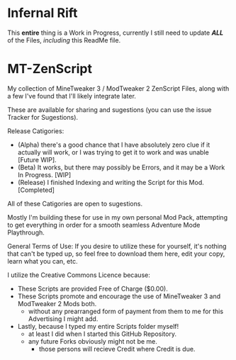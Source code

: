 # Infernal Rift
This **entire** thing is a Work in Progress, currently I still need to update **_ALL_** of the Files, _including_ this ReadMe file.

# MT-ZenScript
My collection of MineTweaker 3 / ModTweaker 2 ZenScript Files, along with a few I've found that I'll likely integrate later.

These are available for sharing and sugestions (you can use the issue Tracker for Sugestions).

Release Catigories:
* (Alpha) there's a good chance that I have absolutely zero clue if it actually will work, or I was trying to get it to work and was unable [Future WIP].
* (Beta) It works, but there may possibly be Errors, and it may be a Work In Progress. [WIP]
* (Release) I finished Indexing and writing the Script for this Mod. [Completed]

All of these Catigories are open to sugestions.

Mostly I'm building these for use in my own personal Mod Pack, attempting to get everything in order for a smooth seamless Adventure Mode Playthrough.

General Terms of Use: If you desire to utilize these for yourself, it's nothing that can't be typed up, so feel free to download them here, edit your copy, learn what you can, etc.

I utilize the Creative Commons Licence because:
* These Scripts are provided Free of Charge ($0.00).
* These Scripts promote and encourage the use of MineTweaker 3 and ModTweaker 2 Mods both.
  * without any prearranged form of payment from them to me for this Advertising I might add.
* Lastly, because I typed my entire Scripts folder myself!
  * at least I did when I started this GitHub Repository.
  * any future Forks obviously might not be me.
    * those persons will recieve Credit where Credit is due.
